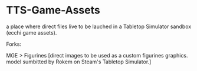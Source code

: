 # TTS-Game-Assets
a place where direct files live to be lauched in a Tabletop Simulator sandbox (ecchi game assets).

Forks:

MGE > Figurines [direct images to be used as a custom figurines graphics. model sumbitted by Rokem on Steam's Tabletop Simulator.]
